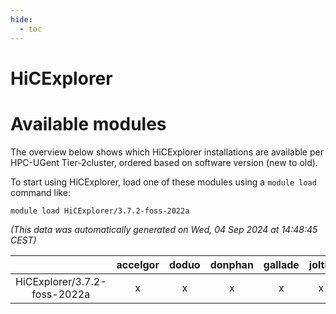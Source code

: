 ```yaml
---
hide:
  - toc
---
```


HiCExplorer
===========

# Available modules


The overview below shows which HiCExplorer installations are available per HPC-UGent Tier-2cluster, ordered based on software version (new to old).

To start using HiCExplorer, load one of these modules using a `module load` command like:

```shell
module load HiCExplorer/3.7.2-foss-2022a
```

*(This data was automatically generated on Wed, 04 Sep 2024 at 14:48:45 CEST)*  

| |accelgor|doduo|donphan|gallade|joltik|shinx|skitty|
| :---: | :---: | :---: | :---: | :---: | :---: | :---: | :---: |
|HiCExplorer/3.7.2-foss-2022a|x|x|x|x|x|-|x|
